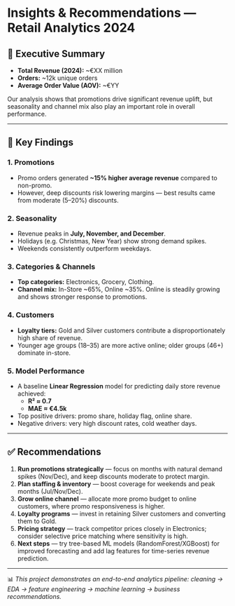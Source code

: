 # Insights & Recommendations — Retail Analytics 2024

## 📌 Executive Summary
- **Total Revenue (2024):** ~€XX million  
- **Orders:** ~12k unique orders  
- **Average Order Value (AOV):** ~€YY  

Our analysis shows that promotions drive significant revenue uplift, but seasonality and channel mix also play an important role in overall performance.

---

## 🔎 Key Findings

### 1. Promotions
- Promo orders generated **~15% higher average revenue** compared to non-promo.  
- However, deep discounts risk lowering margins — best results came from moderate (5–20%) discounts.

### 2. Seasonality
- Revenue peaks in **July, November, and December**.  
- Holidays (e.g. Christmas, New Year) show strong demand spikes.  
- Weekends consistently outperform weekdays.

### 3. Categories & Channels
- **Top categories:** Electronics, Grocery, Clothing.  
- **Channel mix:** In-Store ~65%, Online ~35%. Online is steadily growing and shows stronger response to promotions.

### 4. Customers
- **Loyalty tiers:** Gold and Silver customers contribute a disproportionately high share of revenue.  
- Younger age groups (18–35) are more active online; older groups (46+) dominate in-store.

### 5. Model Performance
- A baseline **Linear Regression** model for predicting daily store revenue achieved:  
  - **R² ≈ 0.7**  
  - **MAE ≈ €4.5k**  
- Top positive drivers: promo share, holiday flag, online share.  
- Negative drivers: very high discount rates, cold weather days.

---

## ✅ Recommendations
1. **Run promotions strategically** — focus on months with natural demand spikes (Nov/Dec), and keep discounts moderate to protect margin.  
2. **Plan staffing & inventory** — boost coverage for weekends and peak months (Jul/Nov/Dec).  
3. **Grow online channel** — allocate more promo budget to online customers, where promo responsiveness is higher.  
4. **Loyalty programs** — invest in retaining Silver customers and converting them to Gold.  
5. **Pricing strategy** — track competitor prices closely in Electronics; consider selective price matching where sensitivity is high.  
6. **Next steps** — try tree-based ML models (RandomForest/XGBoost) for improved forecasting and add lag features for time-series revenue prediction.

---

📊 *This project demonstrates an end-to-end analytics pipeline: cleaning → EDA → feature engineering → machine learning → business recommendations.*
